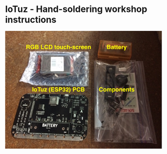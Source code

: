 IoTuz - Hand-soldering workshop instructions
=====

![IoTuz Image 1](https://github.com/CCHS-Melbourne/IoTuz/blob/master/Documentation/Images/IMG_8473.jpg)
